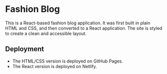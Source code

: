 # Fashion Blog

This is a React-based fashion blog application. It was first built in plain HTML and CSS, and then converted to a React application. The site is styled to create a clean and accessible layout.

## Deployment

- The HTML/CSS version is deployed on GitHub Pages.
- The React version is deployed on Netlify.
